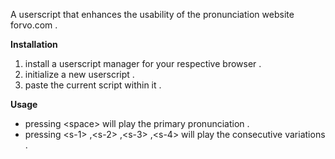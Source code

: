 A userscript that enhances the usability of the pronunciation website forvo.com .

**Installation**

1.   install a userscript manager for your respective browser .
2.   initialize a new userscript .
3.   paste the current script within it .

**Usage**

*   pressing \<space\> will play the primary pronunciation .
*   pressing \<s-1\> ,\<s-2\> ,\<s-3\> ,\<s-4\> will play the consecutive variations .
